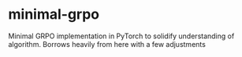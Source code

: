 # minimal-grpo
Minimal GRPO implementation in PyTorch to solidify understanding of algorithm. Borrows heavily from here with a few adjustments
